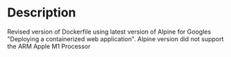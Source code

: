 # Description
Revised version of Dockerfile using latest version of Alpine
for Googles "Deploying a containerized web application".
Alpine version did not support the ARM Apple M1 Processor
